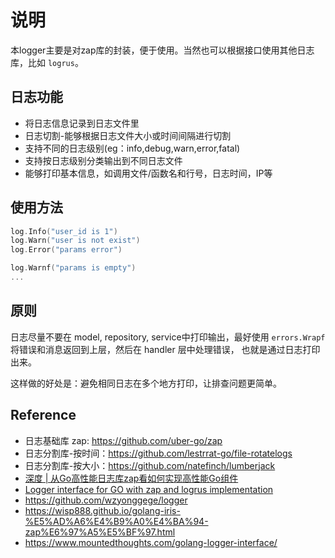 # 说明

本logger主要是对zap库的封装，便于使用。当然也可以根据接口使用其他日志库，比如 `logrus`。

## 日志功能

- 将日志信息记录到日志文件里
- 日志切割-能够根据日志文件大小或时间间隔进行切割
- 支持不同的日志级别(eg：info,debug,warn,error,fatal)
- 支持按日志级别分类输出到不同日志文件
- 能够打印基本信息，如调用文件/函数名和行号，日志时间，IP等

## 使用方法

```go
log.Info("user_id is 1")
log.Warn("user is not exist")
log.Error("params error")

log.Warnf("params is empty")
...
```

## 原则

日志尽量不要在 model, repository, service中打印输出，最好使用 `errors.Wrapf` 将错误和消息返回到上层，然后在 handler 层中处理错误， 也就是通过日志打印出来。

这样做的好处是：避免相同日志在多个地方打印，让排查问题更简单。

## Reference

- 日志基础库 zap: https://github.com/uber-go/zap
- 日志分割库-按时间：https://github.com/lestrrat-go/file-rotatelogs
- 日志分割库-按大小：https://github.com/natefinch/lumberjack
- [深度 | 从Go高性能日志库zap看如何实现高性能Go组件](https://mp.weixin.qq.com/s/i0bMh_gLLrdnhAEWlF-xDw)
- [Logger interface for GO with zap and logrus implementation](https://www.mountedthoughts.com/golang-logger-interface/)
- https://github.com/wzyonggege/logger
- https://wisp888.github.io/golang-iris-%E5%AD%A6%E4%B9%A0%E4%BA%94-zap%E6%97%A5%E5%BF%97.html
- https://www.mountedthoughts.com/golang-logger-interface/
